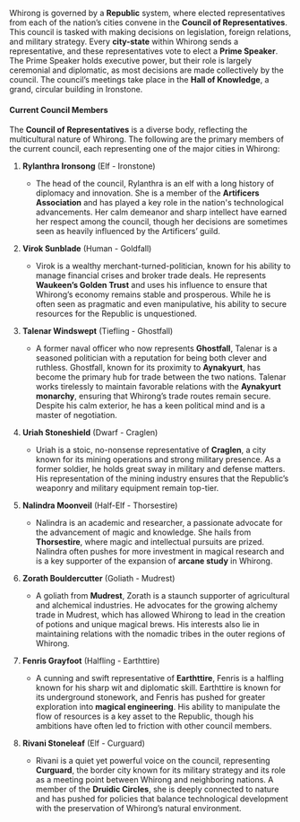Whirong is governed by a **Republic** system, where elected representatives from each of the nation’s cities convene in the **Council of Representatives**. This council is tasked with making decisions on legislation, foreign relations, and military strategy. Every **city-state** within Whirong sends a representative, and these representatives vote to elect a **Prime Speaker**. The Prime Speaker holds executive power, but their role is largely ceremonial and diplomatic, as most decisions are made collectively by the council. The council’s meetings take place in the **Hall of Knowledge**, a grand, circular building in Ironstone.

#### **Current Council Members**

The **Council of Representatives** is a diverse body, reflecting the multicultural nature of Whirong. The following are the primary members of the current council, each representing one of the major cities in Whirong:

1. **Rylanthra Ironsong** (Elf - Ironstone)
    
    - The head of the council, Rylanthra is an elf with a long history of diplomacy and innovation. She is a member of the **Artificers Association** and has played a key role in the nation's technological advancements. Her calm demeanor and sharp intellect have earned her respect among the council, though her decisions are sometimes seen as heavily influenced by the Artificers’ guild.
2. **Virok Sunblade** (Human - Goldfall)
    
    - Virok is a wealthy merchant-turned-politician, known for his ability to manage financial crises and broker trade deals. He represents **Waukeen’s Golden Trust** and uses his influence to ensure that Whirong’s economy remains stable and prosperous. While he is often seen as pragmatic and even manipulative, his ability to secure resources for the Republic is unquestioned.
3. **Talenar Windswept** (Tiefling - Ghostfall)
    
    - A former naval officer who now represents **Ghostfall**, Talenar is a seasoned politician with a reputation for being both clever and ruthless. Ghostfall, known for its proximity to **Aynakyurt**, has become the primary hub for trade between the two nations. Talenar works tirelessly to maintain favorable relations with the **Aynakyurt monarchy**, ensuring that Whirong’s trade routes remain secure. Despite his calm exterior, he has a keen political mind and is a master of negotiation.
4. **Uriah Stoneshield** (Dwarf - Craglen)
    
    - Uriah is a stoic, no-nonsense representative of **Craglen**, a city known for its mining operations and strong military presence. As a former soldier, he holds great sway in military and defense matters. His representation of the mining industry ensures that the Republic’s weaponry and military equipment remain top-tier.
5. **Nalindra Moonveil** (Half-Elf - Thorsestire)
    
    - Nalindra is an academic and researcher, a passionate advocate for the advancement of magic and knowledge. She hails from **Thorsestire**, where magic and intellectual pursuits are prized. Nalindra often pushes for more investment in magical research and is a key supporter of the expansion of **arcane study** in Whirong.
6. **Zorath Bouldercutter** (Goliath - Mudrest)
    
    - A goliath from **Mudrest**, Zorath is a staunch supporter of agricultural and alchemical industries. He advocates for the growing alchemy trade in Mudrest, which has allowed Whirong to lead in the creation of potions and unique magical brews. His interests also lie in maintaining relations with the nomadic tribes in the outer regions of Whirong.
7. **Fenris Grayfoot** (Halfling - Earthttire)
    
    - A cunning and swift representative of **Earthttire**, Fenris is a halfling known for his sharp wit and diplomatic skill. Earthttire is known for its underground stonework, and Fenris has pushed for greater exploration into **magical engineering**. His ability to manipulate the flow of resources is a key asset to the Republic, though his ambitions have often led to friction with other council members.
8. **Rivani Stoneleaf** (Elf - Curguard)
    
    - Rivani is a quiet yet powerful voice on the council, representing **Curguard**, the border city known for its military strategy and its role as a meeting point between Whirong and neighboring nations. A member of the **Druidic Circles**, she is deeply connected to nature and has pushed for policies that balance technological development with the preservation of Whirong’s natural environment.